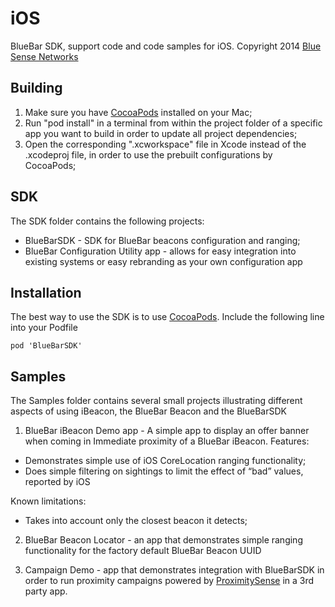 # iOS


BlueBar SDK, support code and code samples for iOS.
Copyright 2014 [Blue Sense Networks](http://bluesensenetworks.com)

## Building

1. Make sure you have [CocoaPods](http://cocoapods.org/) installed on your Mac;
2. Run "pod install" in a terminal from within the project folder of a specific app you want to build in order to update all project dependencies;
3. Open the corresponding ".xcworkspace" file in Xcode instead of the .xcodeproj file, in order to use the prebuilt configurations by CocoaPods;



## SDK

The SDK folder contains the following projects:
- BlueBarSDK - SDK for BlueBar beacons configuration and ranging;
- BlueBar Configuration Utility app - allows for easy integration into existing systems or easy rebranding as your own configuration app

Installation
-------

The best way to use the SDK is to use [CocoaPods](http://cocoapods.org/). Include the following line into your Podfile

```
pod 'BlueBarSDK'
```


## Samples

The Samples folder contains several small projects illustrating different aspects of using iBeacon, the BlueBar Beacon and the BlueBarSDK

1. BlueBar iBeacon Demo app - A simple app to display an offer banner when coming in Immediate proximity of a BlueBar iBeacon.
Features:
- Demonstrates simple use of iOS CoreLocation ranging functionality;
- Does simple filtering on sightings to limit the effect of “bad” values, reported by iOS

Known limitations:
- Takes into account only the closest beacon it detects;

2. BlueBar Beacon Locator - an app that demonstrates simple ranging functionality for the factory default BlueBar Beacon UUID

3. Campaign Demo - app that demonstrates integration with BlueBarSDK in order to run proximity campaigns powered by [ProximitySense](http://ProximitySense.com) in a 3rd party app.
